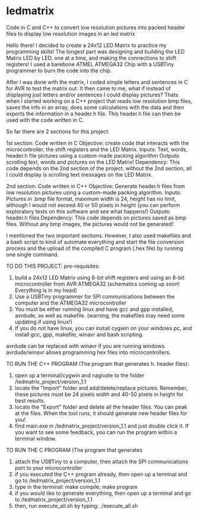 # ledmatrix
Code in C and C++ to convert low resolution pictures into packed header files to display low resolution images in an led matrix

Hello there! I decided to create a 24x12 LED Matrix to practice my programming skills! The longest part was designing and building the LED Matrix LED by LED, one at a time, and making the connections to shift registers! I used a barebone ATMEL ATMEGA32 Chip with a USBTiny programmer to burn the code into the chip.

After I was done with the matrix, I coded simple letters and sentences in C for AVR to test the matrix out. It then came to me, what if instead of displaying just letters and/or sentences I could display pictures? Thats when I started working on a C++ project that reads low resolution bmp files, saves the info in an array, does some calculations with the data and then exports the information in a header.h file. This header.h file can then be used with the code written in C.

So far there are 2 sections for this project:

1st section: Code written in C
Objective: create code that interacts with the microcontroller, the shift registers and the LED Matrix.
Inputs: Text, words, header.h file pictures using a custom-made packing algorithm
Outputs: scrolling text, words and pictures on the LED Matrix!
Dependency: This code depends on the 2nd section of the project. without the 2nd section, all I could display is scrolling text messages on the LED Matrix.

2nd section: Code written in C++
Objective: Generate header.h files from low resolution pictures using a custom-made packing algorithm.
Inputs: Pictures in .bmp file format, maximum width is 24, height has no limit, although I would not exceed 40 or 50 pixels in height (you can perform exploratory tests on this software and see what happens!)
Outputs: header.h files
Dependency: This code depends on pictures saved as bmp files. Without any bmp images, the pictures would not be generated!

I mentioned the two important sections. However, I also used makefiles and a bash script to kind of automate everything and start the file conversion process and the upload of the compiled C program (.hex file) by running one single command.

TO DO THIS PROJECT:
pre-requisites:
1) build a 24x12 LED Matrix using 8-bit shift registers and using an 8-bit microcontroller from AVR ATMEGA32 (schematics coming up soon! Everything is in my head)
2) Use a USBTiny programmer for SPI communications between the computer and the ATMEGA32 microcontroller
3) You must be either running linux and have gcc and gpp installed, avrdude, as well as makefile. (warning, the makefiles may need some updating if using linux!)
4) If you do not have linux, you can install cygwin on your windows pc, and install gcc, gpp, makefile, winavr and bash scripting.

avrdude can be replaced with winavr if you are running windows. avrdude/winavr allows programming hex files into microcontrollers.

TO RUN THE C++ PROGRAM (The program that generates h. header files):
1) open up a terminal/cygwin and nagivate to the folder /ledmatrix_project/version_1.1
2) locate the "Import" folder and add/delete/replace pictures. Remember, these pictures must be 24 pixels width and 40-50 pixels in height for best results.
3) locate the "Export" folder and delete all the header files. You can peak at the files. When the tool runs, it should generate new header files for you!
4) find main.exe in /ledmatrix_project/version_1.1 and just double click it. If you want to see some feedback, you can run the program within a terminal window.

TO RUN THE C PROGRAM (The program that generates
1) attach the USBTiny to a computer, then attach the SPI communications port to your microcontroller
2) if you executed the C++ program already, then open up a terminal and go to /ledmatrix_project/version_1.1
3) type in the terminal: make compile; make program
4) if you would like to generate everything, then open up a terminal and go to /ledmatrix_project/version_1.1
5) then, run execute_all.sh by typing: ./execute_all.sh



